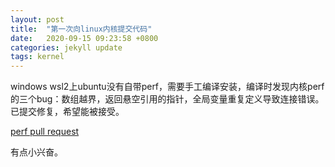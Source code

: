 ```yaml
---
layout: post
title:  "第一次向linux内核提交代码"
date:   2020-09-15 09:23:58 +0800
categories: jekyll update
tags: kernel
---
```

windows wsl2上ubuntu没有自带perf，需要手工编译安装，编译时发现内核perf的三个bug：数组越界，返回悬空引用的指针，全局变量重复定义导致连接错误。已提交修复，希望能被接受。

[perf pull request](https://github.com/microsoft/WSL2-Linux-Kernel/pull/186)

有点小兴奋。
